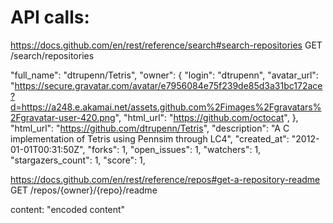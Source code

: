 # API calls:

https://docs.github.com/en/rest/reference/search#search-repositories
GET /search/repositories

"full_name": "dtrupenn/Tetris",
"owner": {
"login": "dtrupenn",
"avatar_url": "https://secure.gravatar.com/avatar/e7956084e75f239de85d3a31bc172ace?d=https://a248.e.akamai.net/assets.github.com%2Fimages%2Fgravatars%2Fgravatar-user-420.png",
"html_url": "https://github.com/octocat",
},
"html_url": "https://github.com/dtrupenn/Tetris",
"description": "A C implementation of Tetris using Pennsim through LC4",
"created_at": "2012-01-01T00:31:50Z",
"forks": 1,
"open_issues": 1,
"watchers": 1,
"stargazers_count": 1,
"score": 1,

https://docs.github.com/en/rest/reference/repos#get-a-repository-readme
GET /repos/{owner}/{repo}/readme

content: "encoded content"
